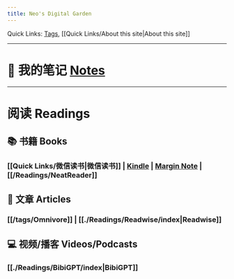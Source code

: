 ```yaml
---
title: Neo's Digital Garden
---
```



Quick Links: [Tags](https://neowang0122.github.io/tags), [[Quick Links/About this site|About this site]] 

--- 
# 📒 我的笔记 [Notes](https://neowang0122.github.io/tags/publishedNote)  

---

# 阅读 Readings

## 📚 书籍 Books

### [[Quick Links/微信读书|微信读书]] | [Kindle](https://neowang0122.github.io/Readings/Kindle/) | [Margin Note](https://neowang0122.github.io/Readings/MarginNote/) | [[/Readings/NeatReader]]

## 📰 文章 Articles 

### [[/tags/Omnivore]] | [[./Readings/Readwise/index|Readwise]]

## 💻 视频/播客 Videos/Podcasts 

### [[./Readings/BibiGPT/index|BibiGPT]]

